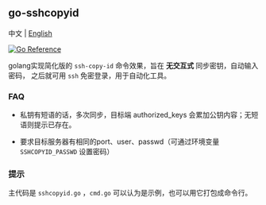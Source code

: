 ## go-sshcopyid

中文 | [English](README.md)

[![Go Reference](https://pkg.go.dev/badge/tcw.im/sshcopyid.svg)](https://pkg.go.dev/tcw.im/sshcopyid)

golang实现简化版的 `ssh-copy-id` 命令效果，旨在 **无交互式** 同步密钥，自动输入密码，
之后就可用 `ssh` 免密登录，用于自动化工具。

### FAQ

- 私钥有短语的话，多次同步，目标端 authorized_keys 会累加公钥内容；无短语则提示已存在。

- 要求目标服务器有相同的port、user、passwd（可通过环境变量 `SSHCOPYID_PASSWD` 设置密码）

### 提示

主代码是 `sshcopyid.go` ，`cmd.go` 可以认为是示例，也可以用它打包成命令行。
